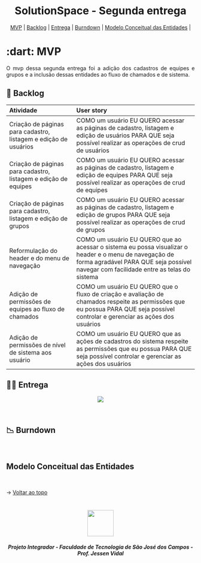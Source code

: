 
<br id="topo">
 
<h1 align="center">SolutionSpace - Segunda entrega</h1>

<p align="center">
    <a href="#mvp">MVP</a> | 
    <a href="#backlog">Backlog</a> |
    <a href="#entrega">Entrega</a> | 
    <a href="#burndown">Burndown</a> | 
    <a href="#modeloConceitual">Modelo Conceitual das Entidades</a> |
</p>
<span id="mvp">
 
<h1> :dart: MVP </h1>
<p align="justify">O mvp dessa segunda entrega foi a adição dos cadastros de equipes e grupos e a inclusão dessas entidades ao fluxo de chamados e de sistema.</p>
  
<span id="backlog">

## 📌 Backlog

| Atividade | User story |
| :---- | :---- |
|   Criação de páginas para cadastro, listagem e edição de usuários   |   COMO um usuário EU QUERO acessar as páginas de cadastro, listagem e edição de usuários PARA QUE seja possível realizar as operações de crud de usuários |
|   Criação de páginas para cadastro, listagem e edição de equipes   |   COMO um usuário EU QUERO acessar as páginas de cadastro, listagem e edição de equipes PARA QUE seja possível realizar as operações de crud de equipes |
|   Criação de páginas para cadastro, listagem e edição de grupos   |   COMO um usuário EU QUERO acessar as páginas de cadastro, listagem e edição de grupos PARA QUE seja possível realizar as operações de crud de grupos |
|   Reformulação do header e do menu de navegação   |   COMO um usuário EU QUERO que ao acessar o sistema eu possa visualizar o header e o menu de navegação de forma agradável PARA QUE seja possível navegar com facilidade entre as telas do sistema |
|   Adição de permissões de equipes ao fluxo de chamados   |   COMO um usuário EU QUERO que o fluxo de criação e avaliação de chamados respeite as permissões que eu possua PARA QUE seja possível controlar e gerenciar as ações dos usuários |
|   Adição de permissões de nível de sistema aos usuário   |   COMO um usuário EU QUERO que as ações de cadastros do sistema respeite as permissões que eu possua PARA QUE seja possível controlar e gerenciar as ações dos usuários |

<span id="entrega">
 
## 👩‍💻 Entrega
<p align="center"> <img src = "./images/sprint2.gif"></p>
<br>


<span id="burndown">

## 📉  Burndown

<br>  

<span id="modeloConceitual">

## Modelo Conceitual das Entidades

<br>


  → [Voltar ao topo](#topo)
<h1 align="center"> <img src = "https://fatecsjc-prd.azurewebsites.net/images/logo/fatecsjc_400x192.png" height="70"  align="auto">
<h5 align="center"> Projeto Integrador - Faculdade de Tecnologia de São José dos Campos - Prof. Jessen Vidal </h5>
